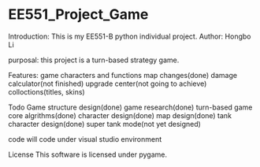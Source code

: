 # EE551_Project_Game

Introduction:
This is my EE551-B python individual project.
Author: Hongbo Li

purposal:
this project is a turn-based strategy game. 

Features:
game characters and functions
map changes(done)
damage calculator(not finished)
upgrade center(not going to achieve)
colloctions(titles, skins)

Todo
Game structure design(done)
game research(done)
turn-based game core algrithms(done)
character design(done)
map design(done)
tank character design(done)
super tank mode(not yet designed)

code will code under visual studio environment


License
This software is licensed under pygame.
